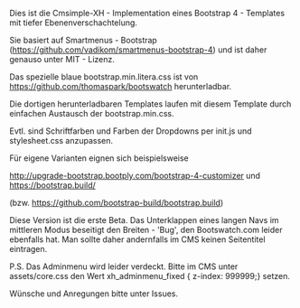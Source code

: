 ﻿
Dies ist die Cmsimple-XH - Implementation  eines Bootstrap 4 - Templates mit tiefer Ebenenverschachtelung.

Sie basiert auf Smartmenus - Bootstrap (https://github.com/vadikom/smartmenus-bootstrap-4) und ist daher genauso unter MIT - Lizenz.

Das spezielle blaue bootstrap.min.litera.css ist von https://github.com/thomaspark/bootswatch herunterladbar. 

Die dortigen herunterladbaren Templates laufen mit diesem Template durch einfachen Austausch der bootstrap.min.css. 

Evtl. sind Schriftfarben und Farben der Dropdowns per init.js und stylesheet.css anzupassen.

Für eigene Varianten eignen sich beispielsweise

http://upgrade-bootstrap.bootply.com/bootstrap-4-customizer und https://bootstrap.build/

(bzw. https://github.com/bootstrap-build/bootstrap.build)

Diese Version ist die erste Beta. Das Unterklappen eines  langen Navs im mittleren Modus beseitigt den Breiten - 'Bug', den Bootswatch.com leider ebenfalls hat. Man sollte daher andernfalls im CMS  keinen Seitentitel eintragen. 

P.S. Das Adminmenu wird leider verdeckt. Bitte im CMS unter assets/core.css den Wert xh_adminmenu_fixed { z-index: 999999;} setzen.

Wünsche und Anregungen bitte unter Issues.

